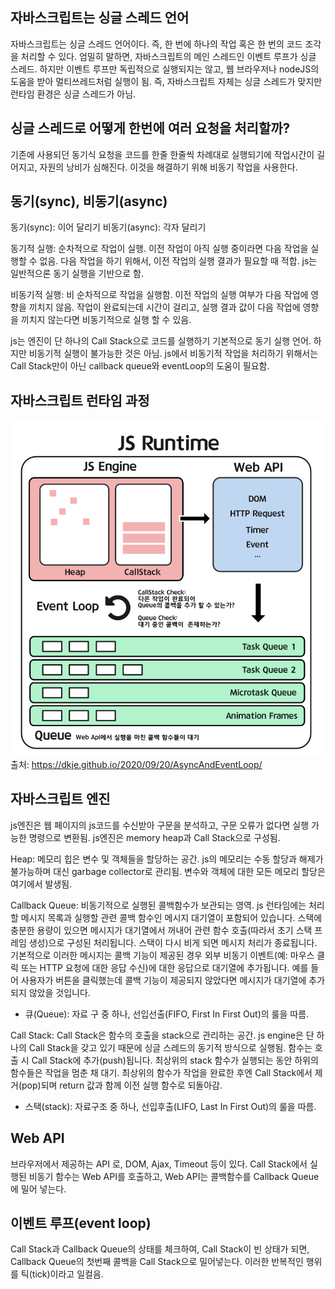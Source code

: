 ## 자바스크립트는 싱글 스레드 언어

자바스크립트는 싱글 스레드 언어이다. 즉, 한 번에 하나의 작업 혹은 한 번의 코드 조각을 처리할 수 있다.
엄밀히 말하면, 자바스크립트의 메인 스레드인 이벤트 루프가 싱글 스레드.
하지만 이벤트 루프만 독립적으로 실행되지는 않고, 웹 브라우저나 nodeJS의 도움을 받아 멀티쓰레드처럼 실행이 됨.
즉, 자바스크립트 자체는 싱글 스레드가 맞지만 런타임 환경은 싱글 스레드가 아님.

## 싱글 스레드로 어떻게 한번에 여러 요청을 처리할까?

기존에 사용되던 동기식 요청을 코드를 한줄 한줄씩 차례대로 실행되기에 작업시간이 길어지고, 자원의 낭비가 심해진다.
이것을 해결하기 위해 비동기 작업을 사용한다.

## 동기(sync), 비동기(async)

동기(sync): 이어 달리기
비동기(async): 각자 달리기

동기적 실행: 순차적으로 작업이 실행. 이전 작업이 아직 실행 중이라면 다음 작업을 실행할 수 없음. 다음 작업을 하기 위해서, 이전 작업의 실행 결과가 필요할 때 적합. js는 일반적으론 동기 실행을 기반으로 함.

비동기적 실행: 비 순차적으로 작업을 실행함. 이전 작업의 실행 여부가 다음 작업에 영향을 끼치지 않음. 작업이 완료되는데 시간이 걸리고, 실행 결과 값이 다음 작업에 영향을 끼치지 않는다면 비동기적으로 실행 할 수 있음.

js는 엔진이 단 하나의 Call Stack으로 코드를 실행하기 기본적으로 동기 실행 언어. 하지만 비동기적 실행이 불가능한 것은 아님. js에서 비동기적 작업을 처리하기 위해서는 Call Stack만이 아닌 callback queue와 eventLoop의 도움이 필요함.

## 자바스크립트 런타임 과정

![jsRunTime](./images/1_%EC%9E%90%EB%B0%94%EC%8A%A4%ED%81%AC%EB%A6%BD%ED%8A%B8%20%EB%9F%B0%ED%83%80%EC%9E%84.png)
출처: https://dkje.github.io/2020/09/20/AsyncAndEventLoop/

## 자바스크립트 엔진

js엔진은 웹 페이지의 js코드를 수신받아 구문을 분석하고, 구문 오류가 없다면 실행 가능한 명령으로 변환됨. js엔진은 memory heap과 Call Stack으로 구성됨.

Heap: 메모리 힙은 변수 및 객체들을 할당하는 공간. js의 메모리는 수동 할당과 해제가 불가능하며 대신 garbage collector로 관리됨. 변수와 객체에 대한 모든 메모리 할당은 여기에서 발생됨.

Callback Queue: 비동기적으로 실행된 콜백함수가 보관되는 영역.
js 런타임에는 처리할 메시지 목록과 실행할 관련 콜백 함수인 메시지 대기열이 포함되어 있습니다. 스택에 충분한 용량이 있으면 메시지가 대기열에서 꺼내어 관련 함수 호출(따라서 초기 스택 프레임 생성)으로 구성된 처리됩니다. 스택이 다시 비게 되면 메시지 처리가 종료됩니다. 기본적으로 이러한 메시지는 콜백 기능이 제공된 경우 외부 비동기 이벤트(예: 마우스 클릭 또는 HTTP 요청에 대한 응답 수신)에 대한 응답으로 대기열에 추가됩니다. 예를 들어 사용자가 버튼을 클릭했는데 콜백 기능이 제공되지 않았다면 메시지가 대기열에 추가되지 않았을 것입니다.

- 큐(Queue): 자료 구 중 하나, 선입선출(FIFO, First In First Out)의 룰을 따름.

Call Stack: Call Stack은 함수의 호출을 stack으로 관리하는 공간. js engine은 단 하나의 Call Stack을 갖고 있기 때문에 싱글 스레드의 동기적 방식으로 실행됨. 함수는 호출 시 Call Stack에 추가(push)됩니다. 최상위의 stack 함수가 실행되는 동안 하위의 함수들은 작업을 멈춘 채 대기. 최상위의 함수가 작업을 완료한 후엔 Call Stack에서 제거(pop)되며 return 값과 함께 이전 실행 함수로 되돌아감.

- 스택(stack): 자료구조 중 하나, 선입후출(LIFO, Last In First Out)의 룰을 따름.

## Web API

브라우저에서 제공하는 API 로, DOM, Ajax, Timeout 등이 있다.
Call Stack에서 실행된 비동기 함수는 Web API를 호출하고, Web API는 콜백함수를 Callback Queue에 밀어 넣는다.

## 이벤트 루프(event loop)

Call Stack과 Callback Queue의 상태를 체크하여, Call Stack이 빈 상태가 되면, Callback Queue의 첫번째 콜백을 Call Stack으로 밀어넣는다. 이러한 반복적인 행위를 틱(tick)이라고 일컬음.
